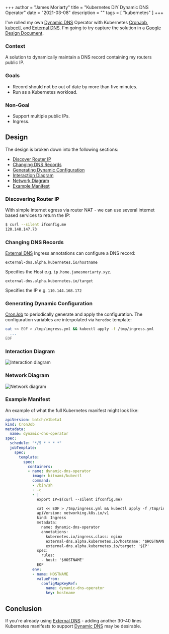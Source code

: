 +++
author = "James Moriarty"
title = "Kubernetes DIY Dynamic DNS Operator"
date = "2021-03-08"
description = ""
tags = [
  "kubernetes"
]
+++

I've rolled my own [Dynamic DNS](https://en.wikipedia.org/wiki/Dynamic_DNS) Operator with Kubernetes [CronJob](https://kubernetes.io/docs/concepts/workloads/controllers/cron-jobs/), [kubectl](https://kubernetes.io/docs/tasks/tools/), and [External DNS](https://github.com/kubernetes-sigs/external-dns). I'm going to try capture the solution in a [Google Design Document](https://www.industrialempathy.com/posts/design-docs-at-google/).

### Context

A solution to dynamically maintain a DNS record containing my routers public IP.

### Goals

- Record should not be out of date by more than five minutes.
- Run as a Kubernetes workload.

### Non-Goal

- Support multiple public IPs.
- Ingress.

## Design

The design is broken down into the following sections:

- [Discover Router IP](#discovering-router-ip)
- [Changing DNS Records](#changing-dns-records)
- [Generating Dynamic Configuration](#generating-dynamic-configuration)
- [Interaction Diagram](#interaction-diagram)
- [Network Diagram](#network-diagram)
- [Example Manifest](#example-manifest)

### Discovering Router IP

With simple internet egress via router NAT - we can use several internet based services to return the IP:

```bash
$ curl --silent ifconfig.me
120.148.147.73
```

### Changing DNS Records

[External DNS](https://github.com/kubernetes-sigs/external-dns) Ingress annotations can configure a DNS record:

```
external-dns.alpha.kubernetes.io/hostname
```

Specifies the Host e.g. `ip.home.jamesmoriarty.xyz`.

```
external-dns.alpha.kubernetes.io/target
```

Specifies the IP e.g. `110.144.168.172`

### Generating Dynamic Configuration

[CronJob](https://kubernetes.io/docs/concepts/workloads/controllers/cron-jobs/) to periodically generate and apply the configuration. The configuration variables are interpolated via `heredoc` template:

```bash
cat << EOF > /tmp/ingress.yml && kubectl apply -f /tmp/ingress.yml
  ...
EOF
```

### Interaction Diagram

![Interaction diagram](/images/kubernetes-diy-dynamic-dns-operator.drawio.svg)

### Network Diagram

![Network diagram](/images/kubernetes-diy-dynamic-dns-operator2.drawio.svg)

### Example Manifest

An example of what the full Kubernetes manifest might look like:

```yaml
apiVersion: batch/v1beta1
kind: CronJob
metadata:
  name: dynamic-dns-operator
spec:
  schedule: "*/5 * * * *"
  jobTemplate:
    spec:
      template:
        spec:
          containers:
          - name: dynamic-dns-operator
            image: bitnami/kubectl
            command:
            - /bin/sh
            - -c
            - |
              export IP=$(curl --silent ifconfig.me)

              cat << EOF > /tmp/ingress.yml && kubectl apply -f /tmp/ingress.yml
              apiVersion: networking.k8s.io/v1
              kind: Ingress
              metadata:
                name: dynamic-dns-operator
                annotations:
                  kubernetes.io/ingress.class: nginx
                  external-dns.alpha.kubernetes.io/hostname: '$HOSTNAME'
                  external-dns.alpha.kubernetes.io/target: '$IP'
              spec:
                rules:
                - host: '$HOSTNAME'
              EOF
            env:
            - name: HOSTNAME
              valueFrom:
                configMapKeyRef:
                  name: dynamic-dns-operator
                  key: hostname
```

## Conclusion

If you're already using [External DNS](https://github.com/kubernetes-sigs/external-dns) - adding another 30-40 lines Kubernetes manifests to support [Dynamic DNS](https://en.wikipedia.org/wiki/Dynamic_DNS) may be desirable.
